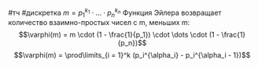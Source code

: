 #тч #дискретка 
$m = p_1^{k_1} \cdot \dots \cdot p_n^{k_n}$
Функция Эйлера возвращает количество взаимно-простых чисел с m, меньших m: $$\varphi(m) = m \cdot (1 - \frac{1}{p_1}) \cdot \dots \cdot (1 - \frac{1}{p_n})$$
$$\varphi(m) = \prod\limits_{i = 1}^k (p_i^{\alpha_i} - p_i^{\alpha_i - 1})$$